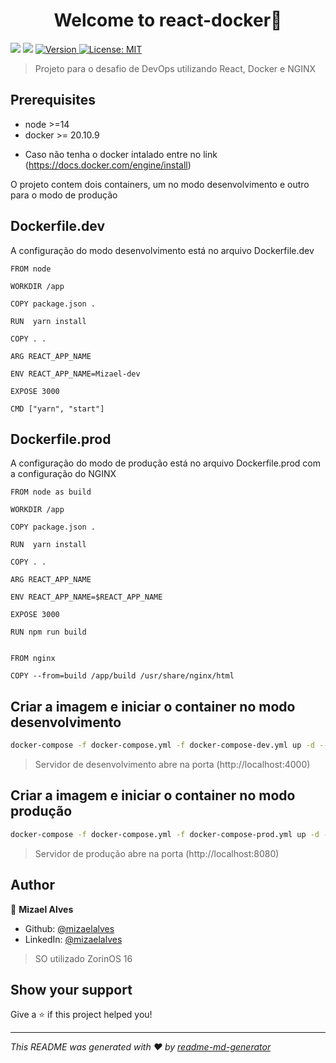 <h1 align="center">Welcome to react-docker👋</h1>
<p>
  <img src="https://img.shields.io/badge/node-%3E%3D14-blue.svg" />
  <img src="https://img.shields.io/badge/docker-%3E%3D20.10.9-blue.svg" />
  <a href="https://www.npmjs.com/package/react-demo" target="_blank">
    <img alt="Version" src="https://img.shields.io/npm/v/react-demo.svg">
  </a>
  <a href="#" target="_blank">
    <img alt="License: MIT" src="https://img.shields.io/badge/License-MIT-yellow.svg" />
  </a>
</p>

> Projeto para o desafio de DevOps utilizando React, Docker e NGINX

## Prerequisites

- node >=14
- docker >= 20.10.9

* Caso não tenha o docker intalado entre no link (https://docs.docker.com/engine/install)

O projeto contem dois containers, um no modo desenvolvimento e outro para o modo de produção

## Dockerfile.dev
A configuração do modo desenvolvimento está no arquivo Dockerfile.dev

```
FROM node

WORKDIR /app

COPY package.json .

RUN  yarn install

COPY . .

ARG REACT_APP_NAME

ENV REACT_APP_NAME=Mizael-dev

EXPOSE 3000

CMD ["yarn", "start"]
```

## Dockerfile.prod
A configuração do modo de produção está no arquivo Dockerfile.prod com a configuração do NGINX

```
FROM node as build

WORKDIR /app

COPY package.json .

RUN  yarn install

COPY . .

ARG REACT_APP_NAME

ENV REACT_APP_NAME=$REACT_APP_NAME

EXPOSE 3000

RUN npm run build


FROM nginx

COPY --from=build /app/build /usr/share/nginx/html
```


## Criar a imagem e iniciar o container no modo desenvolvimento
```sh
docker-compose -f docker-compose.yml -f docker-compose-dev.yml up -d --build
```
> Servidor de desenvolvimento abre na porta (http://localhost:4000) 

## Criar a imagem e iniciar o container no modo produção
```sh
docker-compose -f docker-compose.yml -f docker-compose-prod.yml up -d --build
```
> Servidor de produção abre na porta (http://localhost:8080) 

## Author

👤 **Mizael Alves**

* Github: [@mizaelalves](https://github.com/mizaelalves)
* LinkedIn: [@mizaelalves](https://linkedin.com/in/mizaelalves)

> SO utilizado ZorinOS 16

## Show your support

Give a ⭐️ if this project helped you!

***
_This README was generated with ❤️ by [readme-md-generator](https://github.com/kefranabg/readme-md-generator)_
